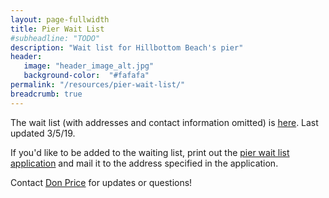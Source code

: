 ```yaml
---
layout: page-fullwidth
title: Pier Wait List
#subheadline: "TODO"
description: "Wait list for Hillbottom Beach's pier"
header:
   image: "header_image_alt.jpg"
   background-color:  "#fafafa"
permalink: "/resources/pier-wait-list/"
breadcrumb: true
---
```

The wait list (with addresses and contact information omitted) is <a href="/resources/pier-wait-list/pierWaitList_2019-03-05.xlsx">here</a>.   Last updated 3/5/19.

If you'd like to be added to the waiting list, print out the <a href="/resources/pier-wait-list/pierWaitList_application.pdf">pier wait list application</a> and mail it to the address specified in the application.

Contact <a href="/contact/">Don Price</a> for updates or questions!
